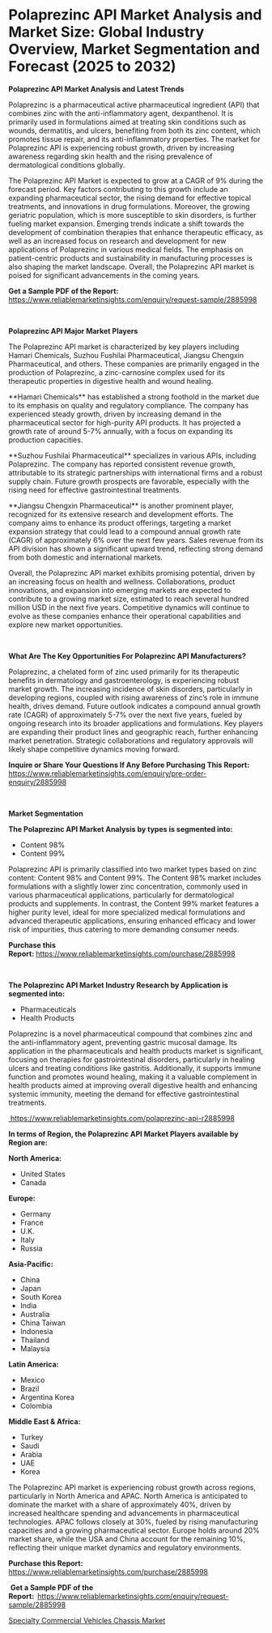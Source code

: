 <p><h1>Polaprezinc API Market Analysis and Market Size: Global Industry Overview, Market Segmentation and Forecast (2025 to 2032)</h1></p><p><strong>Polaprezinc API Market Analysis and Latest Trends</strong></p>
<p><p>Polaprezinc is a pharmaceutical active pharmaceutical ingredient (API) that combines zinc with the anti-inflammatory agent, dexpanthenol. It is primarily used in formulations aimed at treating skin conditions such as wounds, dermatitis, and ulcers, benefiting from both its zinc content, which promotes tissue repair, and its anti-inflammatory properties. The market for Polaprezinc API is experiencing robust growth, driven by increasing awareness regarding skin health and the rising prevalence of dermatological conditions globally.</p><p>The Polaprezinc API Market is expected to grow at a CAGR of 9% during the forecast period. Key factors contributing to this growth include an expanding pharmaceutical sector, the rising demand for effective topical treatments, and innovations in drug formulations. Moreover, the growing geriatric population, which is more susceptible to skin disorders, is further fueling market expansion. Emerging trends indicate a shift towards the development of combination therapies that enhance therapeutic efficacy, as well as an increased focus on research and development for new applications of Polaprezinc in various medical fields. The emphasis on patient-centric products and sustainability in manufacturing processes is also shaping the market landscape. Overall, the Polaprezinc API market is poised for significant advancements in the coming years.</p></p>
<p><strong>Get a Sample PDF of the Report:&nbsp;</strong> <a href="https://www.reliablemarketinsights.com/enquiry/request-sample/2885998?utm_campaign=3008&utm_medium=2&utm_source=Github&utm_content=ia&utm_term=13032025&utm_id=polaprezinc-api">https://www.reliablemarketinsights.com/enquiry/request-sample/2885998</a></p>
<p>&nbsp;</p>
<p><strong>Polaprezinc API Major Market Players</strong></p>
<p><p>The Polaprezinc API market is characterized by key players including Hamari Chemicals, Suzhou Fushilai Pharmaceutical, Jiangsu Chengxin Pharmaceutical, and others. These companies are primarily engaged in the production of Polaprezinc, a zinc-carnosine complex used for its therapeutic properties in digestive health and wound healing.</p><p>**Hamari Chemicals** has established a strong foothold in the market due to its emphasis on quality and regulatory compliance. The company has experienced steady growth, driven by increasing demand in the pharmaceutical sector for high-purity API products. It has projected a growth rate of around 5-7% annually, with a focus on expanding its production capacities.</p><p>**Suzhou Fushilai Pharmaceutical** specializes in various APIs, including Polaprezinc. The company has reported consistent revenue growth, attributable to its strategic partnerships with international firms and a robust supply chain. Future growth prospects are favorable, especially with the rising need for effective gastrointestinal treatments.</p><p>**Jiangsu Chengxin Pharmaceutical** is another prominent player, recognized for its extensive research and development efforts. The company aims to enhance its product offerings, targeting a market expansion strategy that could lead to a compound annual growth rate (CAGR) of approximately 6% over the next few years. Sales revenue from its API division has shown a significant upward trend, reflecting strong demand from both domestic and international markets.</p><p>Overall, the Polaprezinc API market exhibits promising potential, driven by an increasing focus on health and wellness. Collaborations, product innovations, and expansion into emerging markets are expected to contribute to a growing market size, estimated to reach several hundred million USD in the next five years. Competitive dynamics will continue to evolve as these companies enhance their operational capabilities and explore new market opportunities.</p></p>
<p>&nbsp;</p>
<p><strong>What Are The Key Opportunities For Polaprezinc API Manufacturers?</strong></p>
<p><p>Polaprezinc, a chelated form of zinc used primarily for its therapeutic benefits in dermatology and gastroenterology, is experiencing robust market growth. The increasing incidence of skin disorders, particularly in developing regions, coupled with rising awareness of zinc’s role in immune health, drives demand. Future outlook indicates a compound annual growth rate (CAGR) of approximately 5-7% over the next five years, fueled by ongoing research into its broader applications and formulations. Key players are expanding their product lines and geographic reach, further enhancing market penetration. Strategic collaborations and regulatory approvals will likely shape competitive dynamics moving forward.</p></p>
<p><strong>Inquire or Share Your Questions If Any Before Purchasing This Report:</strong> <a href="https://www.reliablemarketinsights.com/enquiry/pre-order-enquiry/2885998?utm_campaign=3008&utm_medium=2&utm_source=Github&utm_content=ia&utm_term=13032025&utm_id=polaprezinc-api">https://www.reliablemarketinsights.com/enquiry/pre-order-enquiry/2885998</a></p>
<p>&nbsp;</p>
<p><strong>Market Segmentation</strong></p>
<p><strong>The Polaprezinc API Market Analysis by types is segmented into:</strong></p>
<p><ul><li>Content 98%</li><li>Content 99%</li></ul></p>
<p><p>Polaprezinc API is primarily classified into two market types based on zinc content: Content 98% and Content 99%. The Content 98% market includes formulations with a slightly lower zinc concentration, commonly used in various pharmaceutical applications, particularly for dermatological products and supplements. In contrast, the Content 99% market features a higher purity level, ideal for more specialized medical formulations and advanced therapeutic applications, ensuring enhanced efficacy and lower risk of impurities, thus catering to more demanding consumer needs.</p></p>
<p><strong>Purchase this Report:&nbsp;</strong><a href="https://www.reliablemarketinsights.com/purchase/2885998?utm_campaign=3008&utm_medium=2&utm_source=Github&utm_content=ia&utm_term=13032025&utm_id=polaprezinc-api">https://www.reliablemarketinsights.com/purchase/2885998</a></p>
<p>&nbsp;</p>
<p><strong>The Polaprezinc API Market Industry Research by Application is segmented into:</strong></p>
<p><ul><li>Pharmaceuticals</li><li>Health Products</li></ul></p>
<p><p>Polaprezinc is a novel pharmaceutical compound that combines zinc and the anti-inflammatory agent, preventing gastric mucosal damage. Its application in the pharmaceuticals and health products market is significant, focusing on therapies for gastrointestinal disorders, particularly in healing ulcers and treating conditions like gastritis. Additionally, it supports immune function and promotes wound healing, making it a valuable complement in health products aimed at improving overall digestive health and enhancing systemic immunity, meeting the demand for effective gastrointestinal treatments.</p></p>
<p><a href="https://www.reliablemarketinsights.com/polaprezinc-api-r2885998?utm_campaign=3008&utm_medium=2&utm_source=Github&utm_content=ia&utm_term=13032025&utm_id=polaprezinc-api">&nbsp;https://www.reliablemarketinsights.com/polaprezinc-api-r2885998</a></p>
<p><strong>In terms of Region, the Polaprezinc API Market Players available by Region are:</strong></p>
<p>
    <p> <strong> North America: </strong>
        <ul>
            <li>United States</li>
            <li>Canada</li>
        </ul>
        </p> 
    <p> <strong> Europe: </strong>
        <ul>
            <li>Germany</li>
            <li>France</li>
            <li>U.K.</li>
            <li>Italy</li>
            <li>Russia</li>
        </ul>
        </p> 
    <p> <strong> Asia-Pacific: </strong>
        <ul>
            <li>China</li>
            <li>Japan</li>
            <li>South Korea</li>
            <li>India</li>
            <li>Australia</li>
            <li>China Taiwan</li>
            <li>Indonesia</li>
            <li>Thailand</li>
            <li>Malaysia</li>
        </ul>
        </p> 
    <p> <strong> Latin America: </strong>
        <ul>
            <li>Mexico</li>
            <li>Brazil</li>
            <li>Argentina Korea</li>
            <li>Colombia</li>
        </ul>
        </p> 
    <p> <strong> Middle East & Africa: </strong>
        <ul>
            <li>Turkey</li>
            <li>Saudi</li>
            <li>Arabia</li>
            <li>UAE</li>
            <li>Korea</li>
        </ul>
    </p>
    </p>
<p><p>The Polaprezinc API market is experiencing robust growth across regions, particularly in North America and APAC. North America is anticipated to dominate the market with a share of approximately 40%, driven by increased healthcare spending and advancements in pharmaceutical technologies. APAC follows closely at 30%, fueled by rising manufacturing capacities and a growing pharmaceutical sector. Europe holds around 20% market share, while the USA and China account for the remaining 10%, reflecting their unique market dynamics and regulatory environments.</p></p>
<p><strong>Purchase this Report: </strong><a href="https://www.reliablemarketinsights.com/purchase/2885998?utm_campaign=3008&utm_medium=2&utm_source=Github&utm_content=ia&utm_term=13032025&utm_id=polaprezinc-api">https://www.reliablemarketinsights.com/purchase/2885998</a></p>
<p>&nbsp;<strong>Get a Sample PDF of the Report:&nbsp;&nbsp;</strong><a href="https://www.reliablemarketinsights.com/enquiry/request-sample/2885998?utm_campaign=3008&utm_medium=2&utm_source=Github&utm_content=ia&utm_term=13032025&utm_id=polaprezinc-api">https://www.reliablemarketinsights.com/enquiry/request-sample/2885998</a></p>
<p><strong></strong></p>
<p><p><a href="https://github.com/akrachveslov/Market-Research-Report-List-1/blob/main/specialty-commercial-vehicles-chassis-market.md?utm_campaign=3008&utm_medium=2&utm_source=Github&utm_content=ia&utm_term=13032025&utm_id=polaprezinc-api">Specialty Commercial Vehicles Chassis Market</a></p></p>